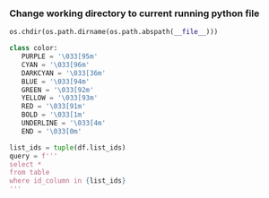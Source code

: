 ### Change working directory to current running python file

```python
os.chdir(os.path.dirname(os.path.abspath(__file__)))
```

```python
class color:
   PURPLE = '\033[95m'
   CYAN = '\033[96m'
   DARKCYAN = '\033[36m'
   BLUE = '\033[94m'
   GREEN = '\033[92m'
   YELLOW = '\033[93m'
   RED = '\033[91m'
   BOLD = '\033[1m'
   UNDERLINE = '\033[4m'
   END = '\033[0m'
```

```python
list_ids = tuple(df.list_ids)
query = f'''
select *
from table
where id_column in {list_ids}
'''
